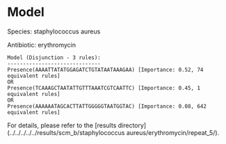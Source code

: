 
# Model

Species: staphylococcus aureus

Antibiotic: erythromycin

```
Model (Disjunction - 3 rules):
------------------------------
Presence(AAAATTATATGGAGATCTGTATAATAAAGAA) [Importance: 0.52, 74 equivalent rules]
OR
Presence(TCAAAGCTAATATTGTTTAAATCGTCAATTC) [Importance: 0.45, 1 equivalent rules]
OR
Presence(AAAAAATAGCACTTATTGGGGGTAATGGTAC) [Importance: 0.08, 642 equivalent rules]

```

For details, please refer to the [results directory](../../../../../results/scm_b/staphylococcus aureus/erythromycin/repeat_5/).

